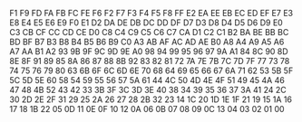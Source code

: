 F1
F9 FD
FA
FB FC FE
F6
F2 F7
F3
F4 F5 F8 FF
E2
EA EE
EB
EC ED EF
E7
E3 E8
E4
E5 E6 E9 F0 E1
D2
DA DE
DB
DC DD DF
D7
D3 D8
D4
D5 D6 D9 E0
C3
CB CF
CC
CD CE D0
C8
C4 C9
C5
C6 C7 CA D1 C2 C1
B2
BA BE
BB
BC BD BF
B7
B3 B8
B4
B5 B6 B9 C0
A3
AB AF
AC
AD AE B0
A8
A4 A9
A5
A6 A7 AA B1 A2
93
9B 9F
9C
9D 9E A0
98
94 99
95
96 97 9A A1
84
8C 90
8D
8E 8F 91
89
85 8A
86
87 88 8B 92 83 82 81
72
7A 7E
7B
7C 7D 7F
77
73 78
74
75 76 79 80
63
6B 6F
6C
6D 6E 70
68
64 69
65
66 67 6A 71 62
53
5B 5F
5C
5D 5E 60
58
54 59
55
56 57 5A 61
44
4C 50
4D
4E 4F 51
49
45 4A
46
47 48 4B 52 43 42
33
3B 3F
3C
3D 3E 40
38
34 39
35
36 37 3A 41
24
2C 30
2D
2E 2F 31
29
25 2A
26
27 28 2B 32 23
14
1C 20
1D
1E 1F 21
19
15 1A
16
17 18 1B 22
05
0D 11
0E
0F 10 12
0A
06 0B
07
08 09 0C 13 04 03 02 01
00
